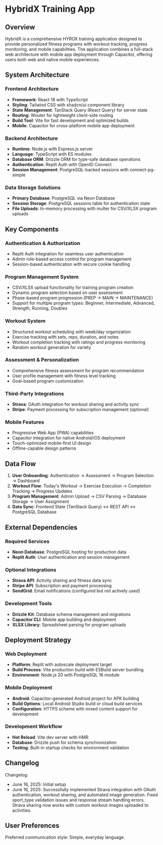 # HybridX Training App

## Overview

HybridX is a comprehensive HYROX training application designed to provide personalized fitness programs with workout tracking, progress monitoring, and mobile capabilities. The application combines a full-stack web architecture with mobile app deployment through Capacitor, offering users both web and native mobile experiences.

## System Architecture

### Frontend Architecture
- **Framework**: React 18 with TypeScript
- **Styling**: Tailwind CSS with shadcn/ui component library
- **State Management**: TanStack Query (React Query) for server state
- **Routing**: Wouter for lightweight client-side routing
- **Build Tool**: Vite for fast development and optimized builds
- **Mobile**: Capacitor for cross-platform mobile app deployment

### Backend Architecture
- **Runtime**: Node.js with Express.js server
- **Language**: TypeScript with ES modules
- **Database ORM**: Drizzle ORM for type-safe database operations
- **Authentication**: Replit Auth with OpenID Connect
- **Session Management**: PostgreSQL-backed sessions with connect-pg-simple

### Data Storage Solutions
- **Primary Database**: PostgreSQL via Neon Database
- **Session Storage**: PostgreSQL sessions table for authentication state
- **File Uploads**: In-memory processing with multer for CSV/XLSX program uploads

## Key Components

### Authentication & Authorization
- Replit Auth integration for seamless user authentication
- Admin role-based access control for program management
- Session-based authentication with secure cookie handling

### Program Management System
- CSV/XLSX upload functionality for training program creation
- Dynamic program selection based on user assessment
- Phase-based program progression (PREP → MAIN → MAINTENANCE)
- Support for multiple program types: Beginner, Intermediate, Advanced, Strength, Running, Doubles

### Workout System
- Structured workout scheduling with week/day organization
- Exercise tracking with sets, reps, duration, and notes
- Workout completion tracking with ratings and progress monitoring
- Random workout generation for variety

### Assessment & Personalization
- Comprehensive fitness assessment for program recommendation
- User profile management with fitness level tracking
- Goal-based program customization

### Third-Party Integrations
- **Strava**: OAuth integration for workout sharing and activity sync
- **Stripe**: Payment processing for subscription management (optional)

### Mobile Features
- Progressive Web App (PWA) capabilities
- Capacitor integration for native Android/iOS deployment
- Touch-optimized mobile-first UI design
- Offline-capable design patterns

## Data Flow

1. **User Onboarding**: Authentication → Assessment → Program Selection → Dashboard
2. **Workout Flow**: Today's Workout → Exercise Execution → Completion Tracking → Progress Updates
3. **Program Management**: Admin Upload → CSV Parsing → Database Storage → User Assignment
4. **Data Sync**: Frontend State (TanStack Query) ↔ REST API ↔ PostgreSQL Database

## External Dependencies

### Required Services
- **Neon Database**: PostgreSQL hosting for production data
- **Replit Auth**: User authentication and session management

### Optional Integrations
- **Strava API**: Activity sharing and fitness data sync
- **Stripe API**: Subscription and payment processing
- **SendGrid**: Email notifications (configured but not actively used)

### Development Tools
- **Drizzle Kit**: Database schema management and migrations
- **Capacitor CLI**: Mobile app building and deployment
- **XLSX Library**: Spreadsheet parsing for program uploads

## Deployment Strategy

### Web Deployment
- **Platform**: Replit with autoscale deployment target
- **Build Process**: Vite production build with ESBuild server bundling
- **Environment**: Node.js 20 with PostgreSQL 16 module

### Mobile Deployment
- **Android**: Capacitor-generated Android project for APK building
- **Build Options**: Local Android Studio build or cloud build services
- **Configuration**: HTTPS scheme with mixed content support for development

### Development Workflow
- **Hot Reload**: Vite dev server with HMR
- **Database**: Drizzle push for schema synchronization
- **Testing**: Built-in startup checks for environment validation

## Changelog

Changelog:
- June 16, 2025: Initial setup
- June 16, 2025: Successfully implemented Strava integration with OAuth authentication, workout sharing, and automated image generation. Fixed sport_type validation issues and response stream handling errors. Strava sharing now works with custom workout images uploaded to activities.

## User Preferences

Preferred communication style: Simple, everyday language.